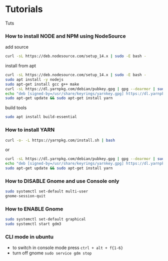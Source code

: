 # Tutorials
Tuts

### How to install NODE and NPM using NodeSource
add source
```bash
curl -sL https://deb.nodesource.com/setup_14.x | sudo -E bash -
```
install from apt
```bash
curl -sL https://deb.nodesource.com/setup_14.x | sudo -E bash -
sudo apt install -y nodejs
sudo apt-get install gcc g++ make
curl -sL https://dl.yarnpkg.com/debian/pubkey.gpg | gpg --dearmor | sudo tee /usr/share/keyrings/yarnkey.gpg >/dev/null
echo "deb [signed-by=/usr/share/keyrings/yarnkey.gpg] https://dl.yarnpkg.com/debian stable main" | sudo tee /etc/apt/sources.list.d/yarn.list
sudo apt-get update && sudo apt-get install yarn
```
build tools
```bash
sudo apt install build-essential
```
### How to install YARN
 ```bash
 curl -o- -L https://yarnpkg.com/install.sh | bash
 ```
 
 or 
 

 ```bash
curl -sL https://dl.yarnpkg.com/debian/pubkey.gpg | gpg --dearmor | sudo tee /usr/share/keyrings/yarnkey.gpg >/dev/null
echo "deb [signed-by=/usr/share/keyrings/yarnkey.gpg] https://dl.yarnpkg.com/debian stable main" | sudo tee /etc/apt/sources.list.d/yarn.list
sudo apt-get update && sudo apt-get install yarn
 ```
### How to DISABLE Gnome and use Console only
```bash
sudo systemctl set-default multi-user
gnome-session-quit
```
### How to ENABLE Gnome
```bash
sudo systemctl set-default graphical
sudo systemctl start gdm3
```
### CLI mode in ubuntu
 - to switch in console mode press `ctrl + alt + f{1-6}`
 - turn off gnome `sudo service gdm stop`
